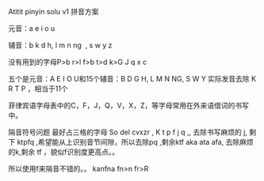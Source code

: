 Atitit pinyin solu v1 拼音方案


元音：a e i o u

辅音：b k d   h,  l m n ng  ,  s  w y z 

没有用到的字母P>b   r>l  f>b   t>d  k>G
J q x c 

五个是元音：A E I O U和15个辅音：B D G H,  L M N NG,   S W Y
实际发音去除  K R  T  P  ，相当于11个

菲律宾语字母表中的C，F，J，Q，V，X，Z，等字母常用在外来语借词的书写中。  

隔音符号问题  最好占三格的字母
 So del  cvxzr   , K t p f j q   ,, 去除书写麻烦的 j,  剩下 ktpfq ,希望能从上识别音节间隙，所以去除pq ,剩余ktf   aka  ata  afa,  去除麻烦的k,剩余  tf ，貌似f识别度更高点。。

所以使用f来隔音不错的。。   kanfna    fn>n    fr>R 

